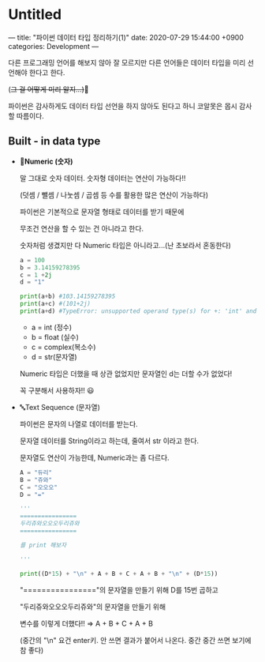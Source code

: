 # Untitled

—
title: "파이썬 데이터 타입 정리하기(1)"
date: 2020-07-29 15:44:00 +0900
categories: Development
—

다른 프로그래밍 언어를 해보지 않아 잘 모르지만 다른 언어들은 데이터 타입을 미리 선언해야 한다고 한다.

(~~그 걸 어떻게 미리 알지...)~~🤔

파이썬은 감사하게도 데이터 타입 선언을 하지 않아도 된다고 하니 코알못은 몹시 감사할 따름이다.

## Built - in data type

- 🔢**Numeric (숫자)**

    말 그대로 숫자 데이터.  숫자형 데이터는 연산이 가능하다!!

    (덧셈 / 뺄셈 / 나눗셈 / 곱셈 등 수를 활용한 많은 연산이 가능하다)

    파이썬은 기본적으로 문자열 형태로 데이터를 받기 때문에 

    무조건 연산을 할 수 있는 건 아니라고 한다.

    숫자처럼 생겼지만 다 Numeric 타입은 아니라고...(난 초보라서 혼동한다)

    ```python
    a = 100
    b = 3.14159278395
    c = 1 +2j
    d = "1"

    print(a+b) #103.14159278395
    print(a+c) #(101+2j)
    print(a+d) #TypeError: unsupported operand type(s) for +: 'int' and 'str'

    ```

    - a = int (정수)
    - b = float (실수)
    - c = complex(복소수)
    - d = str(문자열)

    Numeric 타입은 더했을 때 상관 없었지만 문자열인 d는 더할 수가 없었다!

    꼭 구분해서 사용하자!! 😃

- 🔤Text Sequence (문자열)

    파이썬은 문자의 나열로 데이터를 받는다.

    문자열 데이터를 String이라고 하는데,  줄여서 str 이라고 한다.

    문자열도 연산이 가능한데, Numeric과는 좀 다르다.

    ```python
    A = "듀리"
    B = "쥬와"
    C = "오오오"
    D = "="

    '''
    ================
    두리쥬와오오오두리쥬와 
    ================

    를 print 해보자

    '''

    print((D*15) + "\n" + A + B + C + A + B + "\n" + (D*15))
    ```

    "================"의 문자열을 만들기 위해 D를 15번 곱하고

    "두리쥬와오오오두리쥬와"의 문자열을 만들기 위해 

    변수를  이렇게 더했다!! ⇒ A + B + C + A + B

    (중간의 "\n" 요건 enter키. 안 쓰면 결과가 붙어서 나온다. 중간 중간 쓰면 보기에 참 좋다)